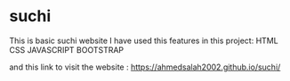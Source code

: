 # suchi
This is basic suchi website 
I have used this features in this project:
HTML
CSS
JAVASCRIPT
BOOTSTRAP

and this link to visit the website :
https://ahmedsalah2002.github.io/suchi/
